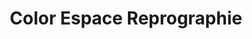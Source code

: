 ---
title: "Color Espace Reprographie"
url: /saint-chamond/color-espace-reprographie/
shop: copyshop
---